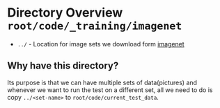 # Directory Overview `root/code/_training/imagenet`

* `../` - Location for image sets we download form [imagenet](http://www.image-net.org)

## Why have this directory?

Its purpose is that we can have multiple sets of data(pictures) and whenever we want to run the test
on a different set, all we need to do is copy  `../<set-name>` to `root/code/current_test_data`.